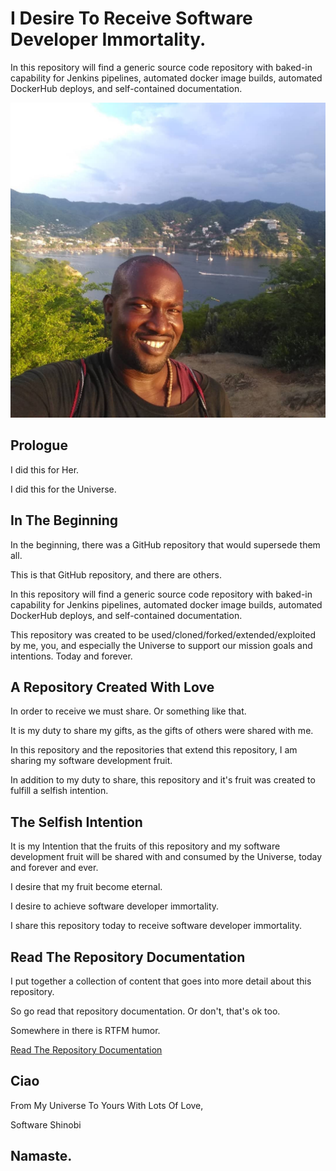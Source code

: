 # I Desire To Receive Software Developer Immortality.

In this repository will find a generic source code repository with baked-in capability for Jenkins pipelines, automated docker image builds, automated DockerHub deploys, and self-contained documentation.

![Software Shinobi External Repository Template](repository-documentation/images-pictures/cover-image.png)

## Prologue

I did this for Her.

I did this for the Universe.

## In The Beginning

In the beginning, there was a GitHub repository that would supersede them all.

This is that GitHub repository, and there are others.

In this repository will find a generic source code repository with baked-in capability for Jenkins pipelines, automated docker image builds, automated DockerHub deploys, and self-contained documentation.

This repository was created to be used/cloned/forked/extended/exploited by me, you, and especially the Universe to support our mission goals and intentions. Today and forever.

## A Repository Created With Love

In order to receive we must share. Or something like that.

It is my duty to share my gifts, as the gifts of others were shared with me.

In this repository and the repositories that extend this repository, I am sharing my software development fruit.

In addition to my duty to share, this repository and it's fruit was created to fulfill a selfish intention.

## The Selfish Intention

It is my Intention that the fruits of this repository and my software development fruit will be shared with and consumed by the Universe, today and forever and ever.

I desire that my fruit become eternal.

I desire to achieve software developer immortality.

I share this repository today to receive software developer immortality.

## Read The Repository Documentation

I put together a collection of content that goes into more detail about this repository.

So go read that repository documentation. Or don't, that's ok too.

Somewhere in there is RTFM humor.

[Read The Repository Documentation](repository-documentation/readme.md)

## Ciao

From My Universe To Yours With Lots Of Love,

Software Shinobi

## Namaste.